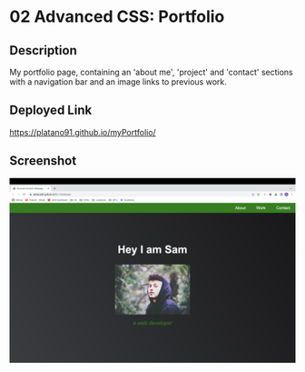 # 02 Advanced CSS: Portfolio

## Description
My portfolio page, containing an 'about me', 'project' and 'contact' sections with a navigation bar and an image links to previous work.

## Deployed Link
https://platano91.github.io/myPortfolio/

## Screenshot
![Portfolio page screenshot](<Assets/images/Screenshot 2023-10-14 at 3.00.15 PM.png>)
